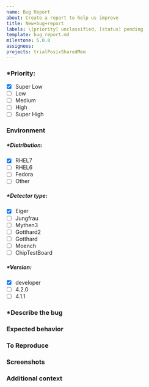 ```yaml
---
name: Bug Report
about: Create a report to help us improve 
title: New+bug+report
labels: \[priority] unclassified, [status] pending
template: bug_report.md
milestone: 5.0.0
assignees: 
projects: trialPosixSharedMem
---
```


<!--  Check an option by [x], Uncheck an option by [ ]. Please preview to see your option has been selected -->
<!-- Please fill out everything with an *, as this report will be discarded otherwise -->

### *Priority:
- [x] Super Low
- [ ] Low
- [ ] Medium
- [ ] High
- [ ] Super High

### Environment

##### *Distribution: 
- [x] RHEL7
- [ ] RHEL6
- [ ] Fedora
- [ ] Other

##### *Detector type: 
- [x] Eiger
- [ ] Jungfrau
- [ ] Mythen3
- [ ] Gotthard2
- [ ] Gotthard
- [ ] Moench
- [ ] ChipTestBoard

##### *Version: 
<!-- Software Package Version -->
- [x] developer
- [ ] 4.2.0
- [ ] 4.1.1

### *Describe the bug
<!--  A clear and concise description of what the bug is -->

### Expected behavior
<!--  A clear and concise description of what you expected to happen. -->

### To Reproduce
<!--  Steps to reproduce the behavior: -->
<!--  1. Go to '...' -->
<!--  2. Click on '....' -->
<!--  3. Scroll down to '....' -->
<!--  4. See error -->

### Screenshots
<!--  If applicable, add screenshots to help explain your problem. -->


### Additional context
<!--  Add any other context about the problem here. -->
